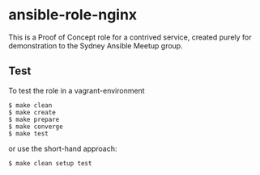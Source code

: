 # ansible-role-nginx

This is a Proof of Concept role for a contrived service, created purely for demonstration to the Sydney Ansible Meetup group.

## Test

To test the role in a vagrant-environment

```
$ make clean 
$ make create
$ make prepare
$ make converge
$ make test
```

or use the short-hand approach:

```
$ make clean setup test
```
